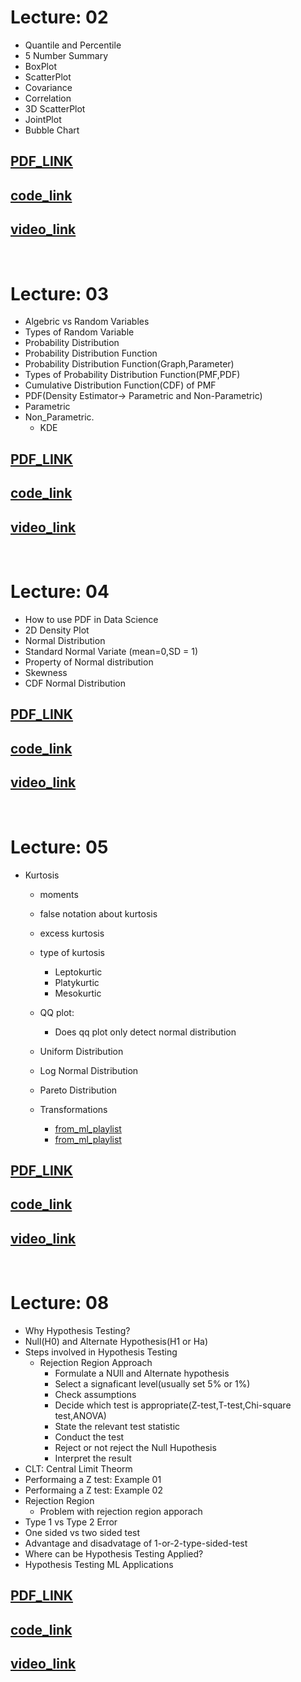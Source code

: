
# Lecture: 02

- Quantile and Percentile
- 5 Number Summary 
- BoxPlot
- ScatterPlot
- Covariance 
- Correlation
- 3D ScatterPlot
- JointPlot
- Bubble Chart

## [PDF_LINK](https://drive.google.com/file/d/1-I2K5U3MmHXH8VO3AQEyiZQ3GYHvG-dn/view?usp=drive_link)

## [code_link](https://github.com/yasin-arafat-05/jupyterNotebook/blob/main/MathForML/Statistics/code/02_lecture_02.ipynb)

## [video_link](https://www.youtube.com/watch?v=1ndVC500-EU&list=PLKnIA16_RmvbYFaaeLY28cWeqV-3vADST&index=5)

<br>

# Lecture: 03

- Algebric vs Random Variables
- Types of Random Variable
- Probability Distribution
- Probability Distribution Function
- Probability Distribution Function(Graph,Parameter)
- Types of Probability Distribution Function(PMF,PDF)
- Cumulative Distribution Function(CDF) of PMF
- PDF(Density Estimator-> Parametric and Non-Parametric)
- Parametric 
- Non_Parametric.
    - KDE

## [PDF_LINK](https://drive.google.com/file/d/1i9QYK03PuWmfyku3KWonrqW2Cx_3UrXm/view?usp=sharing)

## [code_link](https://github.com/yasin-arafat-05/jupyterNotebook/blob/main/MathForML/Statistics/code/03_lecture.ipynb)

## [video_link](https://www.youtube.com/watch?v=C_QAURbgBqY&list=PLKnIA16_RmvbYFaaeLY28cWeqV-3vADST&index=4)

<br>

# Lecture: 04

- How to use PDF in Data Science
- 2D Density Plot
- Normal Distribution
- Standard Normal Variate (mean=0,SD = 1)
- Property of Normal distribution
- Skewness
- CDF Normal Distribution

## [PDF_LINK](https://drive.google.com/file/d/1A2M7ND2KhBs-A7lVICB8lscnJk_GrC6K/view?usp=sharing)

## [code_link](https://github.com/yasin-arafat-05/jupyterNotebook/blob/main/MathForML/Statistics/code/04_lecture.ipynb)

## [video_link](https://www.youtube.com/watch?v=ADqYqSdtyW8&list=PLKnIA16_RmvbYFaaeLY28cWeqV-3vADST&index=5)

<br>

# Lecture: 05

- Kurtosis 
    - moments
    - false notation about kurtosis
    - excess kurtosis
    - type of kurtosis
        - Leptokurtic
        - Platykurtic
        - Mesokurtic
    - QQ plot: 
        - Does qq plot only detect normal distribution
        
    - Uniform Distribution
    - Log Normal Distribution 
    - Pareto Distribution
    - Transformations
        - [from_ml_playlist](https://github.com/yasin-arafat-05/machine_learning/blob/main/note/30_mathematical_transformer.md)
        - [from_ml_playlist](https://github.com/yasin-arafat-05/machine_learning/blob/main/note/31_power_transformer.md)


## [PDF_LINK](https://drive.google.com/file/d/1nfzYMuIqfg9jmtof3Yw2acXakXw41dUv/view?usp=sharing)

## [code_link](https://github.com/yasin-arafat-05/jupyterNotebook/blob/main/MathForML/Statistics/code/05_lecture_05.ipynb)

## [video_link](https://www.youtube.com/watch?v=U6QCc_3zgUk&list=PLKnIA16_RmvbYFaaeLY28cWeqV-3vADST&index=7)

<br>

# Lecture: 08
- Why Hypothesis Testing?
- Null(H0) and Alternate Hypothesis(H1 or Ha)
- Steps involved in Hypothesis Testing
    - Rejection Region Approach
        - Formulate a NUll and Alternate hypothesis 
        - Select a signaficant level(usually set 5% or 1%)
        - Check assumptions 
        - Decide which test is appropriate(Z-test,T-test,Chi-square test,ANOVA)
        - State the relevant test statistic 
        - Conduct the test 
        - Reject or not reject the Null Hupothesis
        - Interpret the result 
- CLT: Central Limit Theorm 
- Performaing a Z test: Example 01
- Performaing a Z test: Example 02
- Rejection Region
    - Problem with rejection region apporach
- Type 1 vs Type 2 Error
- One sided vs two sided test
- Advantage and disadvatage of 1-or-2-type-sided-test
- Where can be Hypothesis Testing Applied?
- Hypothesis Testing ML Applications 



## [PDF_LINK](https://drive.google.com/file/d/1cgv-L6zgtTQdPOHSRN5GFe8vRBOhUroX/view?usp=sharing)


## [code_link](https://github.com/yasin-arafat-05/jupyterNotebook/blob/main/MathForML/Statistics/code/08_lecture.ipynb)

## [video_link](https://www.youtube.com/watch?v=S94mx6OL7kM&list=PLKnIA16_RmvbYFaaeLY28cWeqV-3vADST&index=9)




